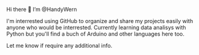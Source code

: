 Hi there 👋
I’m @HandyWern

I'm interrested using GitHub to organize and share my projects easily with anyone who would be interrested.
Currently learning data analisys with Python but you'll find a buch of Arduino and other languages here too.

Let me know if require any additional info.

<!---
HandyWern/HandyWern is a ✨ special ✨ repository because its `README.md` (this file) appears on your GitHub profile.
You can click the Preview link to take a look at your changes.
--->
